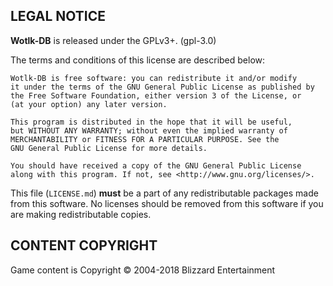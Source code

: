 LEGAL NOTICE
------------

**Wotlk-DB** is released under the GPLv3+. (gpl-3.0)

The terms and conditions of this license are described below:

    Wotlk-DB is free software: you can redistribute it and/or modify
    it under the terms of the GNU General Public License as published by
    the Free Software Foundation, either version 3 of the License, or
    (at your option) any later version.
    
    This program is distributed in the hope that it will be useful,
    but WITHOUT ANY WARRANTY; without even the implied warranty of
    MERCHANTABILITY or FITNESS FOR A PARTICULAR PURPOSE. See the
    GNU General Public License for more details.
    
    You should have received a copy of the GNU General Public License
    along with this program. If not, see <http://www.gnu.org/licenses/>.

This file (`LICENSE.md`) **must** be a part of any redistributable packages
made from this software.  No licenses should be removed from this software if
you are making redistributable copies.


CONTENT COPYRIGHT
-----------------
Game content is Copyright © 2004-2018 Blizzard Entertainment
